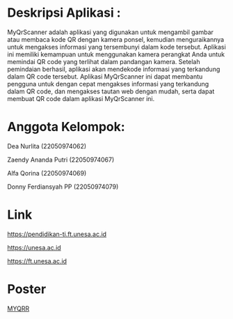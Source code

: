 # Deskripsi Aplikasi : 

MyQrScanner adalah aplikasi yang digunakan untuk mengambil gambar atau membaca kode QR dengan kamera ponsel, kemudian menguraikannya untuk mengakses informasi yang tersembunyi dalam kode tersebut.
Aplikasi ini memiliki kemampuan untuk menggunakan kamera perangkat Anda untuk memindai QR code yang terlihat dalam pandangan kamera.
Setelah pemindaian berhasil, aplikasi akan mendekode informasi yang terkandung dalam QR code tersebut.
Aplikasi MyQrScanner ini dapat membantu pengguna untuk dengan cepat mengakses informasi yang terkandung dalam QR code, dan mengakses tautan web dengan mudah, serta dapat membuat QR code dalam aplikasi MyQrScanner ini.

# Anggota Kelompok:

Dea Nurlita (22050974062) 

Zaendy Ananda Putri (22050974067) 

Alfa Qorina (22050974069) 

Donny Ferdiansyah PP (22050974079)

# Link

https://pendidikan-ti.ft.unesa.ac.id

https://unesa.ac.id

https://ft.unesa.ac.id

# Poster

[MYQRR](https://github.com/kelompok8pemob/QRScanner/assets/152490100/033d78d3-83b1-4518-92a1-369e129ce23d)

